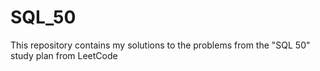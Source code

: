 # SQL_50
This repository contains my solutions to the problems from the "SQL 50" study plan from LeetCode
